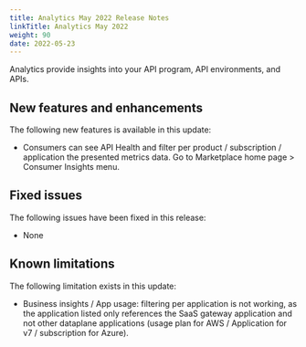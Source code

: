 ```yaml
---
title: Analytics May 2022 Release Notes
linkTitle: Analytics May 2022
weight: 90
date: 2022-05-23
---
```


Analytics provide insights into your API program, API environments, and APIs.

## New features and enhancements

The following new features is available in this update:

* Consumers can see API Health and filter per product / subscription / application the presented metrics data. Go to Marketplace home page > Consumer Insights menu.

## Fixed issues

The following issues have been fixed in this release:

* None

## Known limitations

The following limitation exists in this update:

* Business insights / App usage: filtering per application is not working, as the application listed only references the SaaS gateway application and not other dataplane applications (usage plan for AWS / Application for v7 / subscription for Azure).
